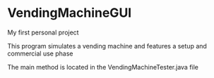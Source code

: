 # VendingMachineGUI
My first personal project

This program simulates a vending machine and features a setup and commercial use phase

The main method is located in the VendingMachineTester.java file
